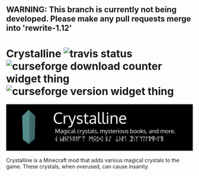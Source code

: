 ## WARNING: This branch is currently not being developed. Please make any pull requests merge into 'rewrite-1.12'
# Crystalline ![travis status](https://api.travis-ci.org/ThePuzzlemaker/Crystalline.svg?branch=master) ![curseforge download counter widget thing](http://cf.way2muchnoise.eu/full_crystalline_downloads.svg) ![curseforge version widget thing](http://cf.way2muchnoise.eu/versions/For%20MC_crystalline_all.svg)

![logo](src/main/resources/assets/crystalline/textures/gui/logo.png)

Crystalline is a Minecraft mod that adds various magical crystals to the game. These crystals, when overused, can cause insanity.

